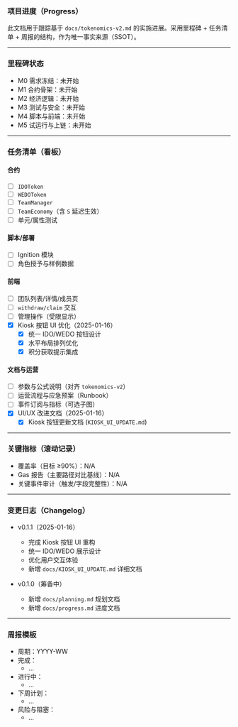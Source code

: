 ### 项目进度（Progress）

此文档用于跟踪基于 `docs/tokenomics-v2.md` 的实施进展。采用里程碑 + 任务清单 + 周报的结构，作为唯一事实来源（SSOT）。

---

### 里程碑状态

- M0 需求冻结：未开始
- M1 合约骨架：未开始
- M2 经济逻辑：未开始
- M3 测试与安全：未开始
- M4 脚本与前端：未开始
- M5 试运行与上链：未开始

---

### 任务清单（看板）

#### 合约

- [ ] `IDOToken`
- [ ] `WEDOToken`
- [ ] `TeamManager`
- [ ] `TeamEconomy`（含 `S` 延迟生效）
- [ ] 单元/属性测试

#### 脚本/部署

- [ ] Ignition 模块
- [ ] 角色授予与样例数据

#### 前端

- [ ] 团队列表/详情/成员页
- [ ] `withdraw/claim` 交互
- [ ] 管理操作（受限显示）
- [x] Kiosk 按钮 UI 优化（2025-01-16）
  - [x] 统一 IDO/WEDO 按钮设计
  - [x] 水平布局排列优化
  - [x] 积分获取提示集成

#### 文档与运营

- [ ] 参数与公式说明（对齐 `tokenomics-v2`）
- [ ] 运营流程与应急预案（Runbook）
- [ ] 事件订阅与指标（可选子图）
- [x] UI/UX 改进文档（2025-01-16）
  - [x] Kiosk 按钮更新文档 (`KIOSK_UI_UPDATE.md`)

---

### 关键指标（滚动记录）

- 覆盖率（目标 ≥90%）：N/A
- Gas 报告（主要路径对比基线）：N/A
- 关键事件审计（触发/字段完整性）：N/A

---

### 变更日志（Changelog）

- v0.1.1（2025-01-16）

  - 完成 Kiosk 按钮 UI 重构
  - 统一 IDO/WEDO 展示设计
  - 优化用户交互体验
  - 新增 `docs/KIOSK_UI_UPDATE.md` 详细文档

- v0.1.0（筹备中）
  - 新增 `docs/planning.md` 规划文档
  - 新增 `docs/progress.md` 进度文档

---

### 周报模板

- 周期：YYYY-WW
- 完成：
  - ...
- 进行中：
  - ...
- 下周计划：
  - ...
- 风险与阻塞：
  - ...
